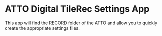 # ATTO Digital TileRec Settings App
This app will find the RECORD folder of the ATTO and allow you to quickly create the appropriate settings files.
